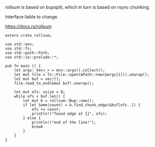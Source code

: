 rollsum is based on bupsplit, which in turn is based on rsync chunking.

Interface liable to change.

https://docs.rs/rollsum

```
extern crate rollsum;

use std::env;
use std::fs;
use std::path::Path;
use std::io::prelude::*;

pub fn main () {
    let args: Vec<_> = env::args().collect();
    let mut file = fs::File::open(&Path::new(&args[1])).unwrap();
    let mut buf = vec![];
    file.read_to_end(&mut buf).unwrap();

    let mut ofs: usize = 0;
    while ofs < buf.len() {
        let mut b = rollsum::Bup::new();
        if let Some(count) = b.find_chunk_edge(&buf[ofs..]) {
            ofs += count;
            println!("found edge at {}", ofs);
        } else {
            println!("end of the line!");
            break
        }
    }
}
```
